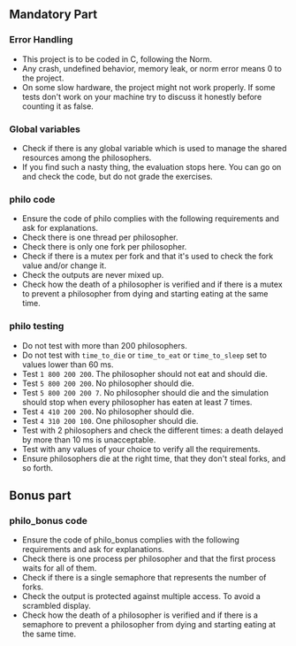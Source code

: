 ## Mandatory Part

### Error Handling

- This project is to be coded in C, following the Norm.
- Any crash, undefined behavior, memory leak, or norm error means 0 to the project.
- On some slow hardware, the project might not work properly. If some tests don't work on your machine try to discuss it honestly before counting it as false.

### Global variables
- Check if there is any global variable which is used to manage the shared resources among the philosophers.
- If you find such a nasty thing, the evaluation stops here. You can go on and check the code, but do not grade the exercises.

### philo code
- Ensure the code of philo complies with the following requirements and ask for explanations.
- Check there is one thread per philosopher.
- Check there is only one fork per philosopher.
- Check if there is a mutex per fork and that it's used to check the fork value and/or change it.
- Check the outputs are never mixed up.
- Check how the death of a philosopher is verified and if there is a mutex to prevent a philosopher from dying and starting eating at the same time.

### philo testing
- Do not test with more than 200 philosophers.
- Do not test with `time_to_die` or `time_to_eat` or `time_to_sleep` set to values lower than 60 ms.
- Test `1 800 200 200`. The philosopher should not eat and should die.
- Test `5 800 200 200`. No philosopher should die.
- Test `5 800 200 200 7`. No philosopher should die and the simulation should stop when every philosopher has eaten at least 7 times.
- Test `4 410 200 200`. No philosopher should die.
- Test `4 310 200 100`. One philosopher should die.
- Test with 2 philosophers and check the different times: a death delayed by more than 10 ms is unacceptable.
- Test with any values of your choice to verify all the requirements.
- Ensure philosophers die at the right time, that they don't steal forks, and so forth.

## Bonus part

### philo_bonus code
- Ensure the code of philo_bonus complies with the following requirements and ask for explanations.
- Check there is one process per philosopher and that the first process waits for all of them.
- Check if there is a single semaphore that represents the number of forks.
- Check the output is protected against multiple access. To avoid a scrambled display.
- Check how the death of a philosopher is verified and if there is a semaphore to prevent a philosopher from dying and starting eating at the same time.
